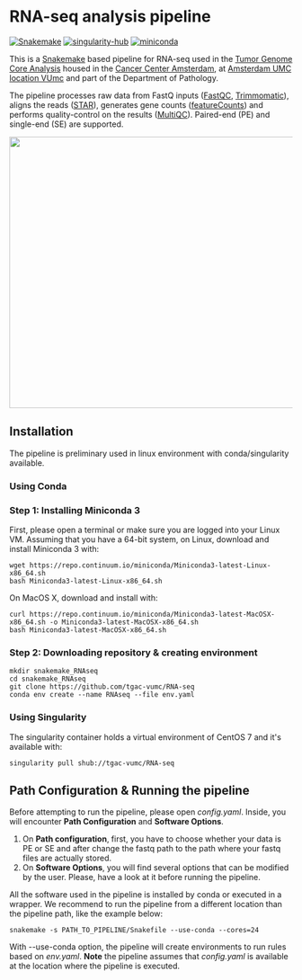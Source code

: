 # RNA-seq analysis pipeline 

[![Snakemake](https://img.shields.io/badge/snakemake-≥3.13.3-brightgreen.svg?style=flat-square)](https://snakemake.bitbucket.io) [![singularity-hub](https://img.shields.io/badge/install%20with-singularity--hub-red.svg)](https://singularity-hub.org/collections/3066) [![miniconda](https://img.shields.io/badge/install%20with-conda-green.svg)](https://docs.conda.io/en/latest/miniconda.html)

This is a [Snakemake](https://snakemake.readthedocs.io/en/stable/) based pipeline for RNA-seq used in the [Tumor Genome Core Analysis](http://www.tgac.nl/) housed in the [Cancer Center Amsterdam](https://www.vumc.com/departments/cancer-center-amsterdam.htm), at [Amsterdam UMC location VUmc](https://www.vumc.nl/) and part of the Department of Pathology.

The pipeline processes raw data from FastQ inputs ([FastQC](https://www.bioinformatics.babraham.ac.uk/projects/fastqc/), [Trimmomatic](http://www.usadellab.org/cms/?page=trimmomatic)), aligns the reads ([STAR](https://github.com/alexdobin/STAR)), generates gene counts ([featureCounts](http://bioinf.wehi.edu.au/featureCounts/)) and performs quality-control on the results ([MultiQC](https://multiqc.info/)). Paired-end (PE) and single-end (SE) are supported.

<p align="center">
  <img width="850" height="483" src="https://github.com/tgac-vumc/RNA-seq/blob/master/DAG_RNAseq.png">
</p>

## Installation

The pipeline is preliminary used in linux environment with conda/singularity available.

### Using Conda
### Step 1: Installing Miniconda 3
First, please open a terminal or make sure you are logged into your Linux VM. Assuming that you have a 64-bit system, on Linux, download and install Miniconda 3 with:

```
wget https://repo.continuum.io/miniconda/Miniconda3-latest-Linux-x86_64.sh
bash Miniconda3-latest-Linux-x86_64.sh
```
On MacOS X, download and install with:

```
curl https://repo.continuum.io/miniconda/Miniconda3-latest-MacOSX-x86_64.sh -o Miniconda3-latest-MacOSX-x86_64.sh
bash Miniconda3-latest-MacOSX-x86_64.sh
```

### Step 2: Downloading repository & creating environment

```
mkdir snakemake_RNAseq
cd snakemake_RNAseq
git clone https://github.com/tgac-vumc/RNA-seq
conda env create --name RNAseq --file env.yaml
```

### Using Singularity

The singularity container holds a virtual environment of CentOS 7 and it's available with:
```
singularity pull shub://tgac-vumc/RNA-seq
```

## Path Configuration & Running the pipeline

Before attempting to run the pipeline, please open *config.yaml*. Inside, you will encounter **Path Configuration** and **Software Options**. 

1. On **Path configuration**, first, you have to choose whether your data is PE or SE and after change the fastq path to the path where your fastq files are actually stored.
2. On **Software Options**, you will find several options that can be modified by the user. Please, have a look at it before running the pipeline. 

All the software used in the pipeline is installed by conda or executed in a wrapper. We recommend to run the pipeline from a different location than the pipeline path, like the example below:

```
snakemake -s PATH_TO_PIPELINE/Snakefile --use-conda --cores=24
```
With --use-conda option, the pipeline will create environments to run rules based on *env.yaml*. 
**Note** the pipeline assumes that *config.yaml* is available at the location where the pipeline is executed.
